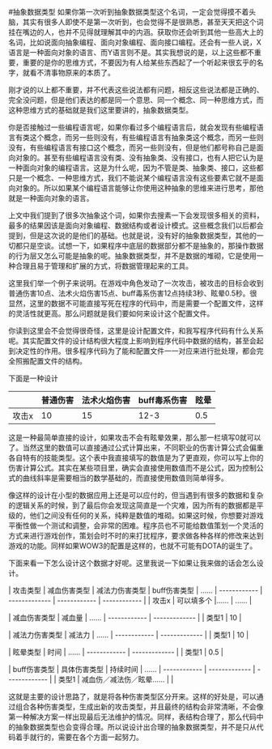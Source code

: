 #抽象数据类型
如果你第一次听到抽象数据类型这个名词，一定会觉得摸不着头脑，其实有很多人即使不是第一次听到，也会觉得不是很熟悉，甚至天天把这个词挂在嘴边的人，也并不见得就理解其中的内涵。获取你还会听到其他一些高大上的名词，比如说面向抽象编程、面向对象编程、面向接口编程。还会有一些人说，X语言是一种面向对象的语言、而Y语言则不是。其实我想说的是，以上这些都不重要，重要的是你的思维方式，不要因为有人给某些东西起了一个听起来很玄乎的名字，就看不清事物原来的本质了。

刚才说的以上都不重要，并不代表这些说法都有问题，相反这些说法都是正确的、完全没问题，但是他们表达的都是同一个意思、同一个概念、同一种思维方式，而这种思维方式的基础就是我们这里要讲的，抽象数据类型。

你是否接触过一些编程语言呢，如果你看过多个编程语言后，就会发现有些编程语言有类这个概念，而另一些则没有，有些编程语言有抽象类这个概念，而另一些则没有，有些编程语言有接口这个概念，而另一些则没有，但是他们都号称自己是面向对象的。甚至有些编程语言没有类、没有抽象类、没有接口，也有人把它认为是一种面向对象的编程语言。这是为什么呢，因为不管是类、抽象类、接口，这些都只是一个概念、一种思维方式，我们不能说某个编程语言没有这些要素它就不是面向对象的。所以如果某个编程语言能够让你使用这种抽象的思维来进行思考，那他就是一种面向对象的语言。

上文中我们提到了很多次抽象这个词，如果你去搜素一下会发现很多相关的资料，最多的结果因该是面向对象编程、数据结构或者设计模式。这些概念我们以后都会提到，但是这次说的是他们的基础。也就是说，没有好的抽象数据类型，其他的一切都只是空谈。试想一下，如果程序中底层的数据部分都不是抽象的，那操作数据的行为层又怎么可能是抽象的呢。抽象数据类型，并不是数据的堆砌，它是使用一种合理且易于管理和扩展的方式，将数据管理起来的工具。

这里我们举一个例子来说明。在游戏中角色发动了一次攻击，被攻击的目标会收到普通伤害10点、法术火焰伤害15点、buff毒系伤害12点持续3秒、眩晕0.5秒。很显然，这里的数据不可能直接写死在程序的代码中，而是需要一个配置文件，这样的灵活性就更高。那么问题就是我们要如何来设计这个配置文件。

你读到这里会不会觉得很奇怪，这里是设计配置文件，和我写程序代码有什么关系呢。其实配置文件的设计结构很大程度上影响到程序代码中数据的结构，甚至会起到决定性的作用。很多程序代码为了能和配置文件一一对应来进行批处理，都会完全照搬配置文件的结构。

下面是一种设计

|              | 普通伤害       | 法术火焰伤害   | buff毒系伤害 | 眩晕 |
| ------------ | ------------- | ------------ | -----------| ----|
| 攻击x         | 10            | 15           | 12-3        | 0.5 |

这是一种最简单直接的设计，如果攻击不会有眩晕效果，那么那一栏填写0就可以了。当然这里的数值可以直接通过公式计算出来，不同职业的伤害计算公式会偏重各自特有的技能类型。这个表中我直接填写的数值是为了更直观，你可以写上你的伤害计算公式。其实在某些项目里，确实会直接使用数值而不是公式，因为控制公式的曲线斜率是需要相当的数学基础的，而直接使用数值则简单得多。

像这样的设计在小型的数据应用上还是可以应付的，但当遇到有很多的数据和复杂的逻辑关系的时候，到了最后你会发现这简直是一个灾难，因为所有的数据都是平级的，他们之间没有任何的关系，纯粹是数值的堆砌。如果这时候，你想要对游戏平衡性做一个测试和调整，会非常的困难。程序员也不可能给数值策划一个灵活的方式来进行游戏创作，策划会时不时的来打扰程序，要求做各种各样的修改来达到游戏的功能。同样如果WOW3的配置是这样的，也就不可能有DOTA的诞生了。

下面来看一下怎么设计这个数据才好呢。这里我说一下如果让我来做的话会怎么设计。

| 攻击类型      | 减血伤害类型    | 减法力伤害类型 | buff伤害类型   | ......
| ------------ | ------------- | ------------ | ------------ |
| 攻击x         |     可以填多个  |......        | ......       |

| 减血伤害类型   |       减血量   | ......
| ------------ | ------------- |
| 类型1         |        10     |

| 减法力伤害类型  |       减法力  | ......
| ------------ | ------------- |
| 类型1         |        10     |

| 眩晕类型      |       时间  | ......
| ------------ | ------------- |
| 类型1         |        0.5     |

| buff伤害类型  |    具体伤害类型                  |   持续时间     |  ......
| ------------ | -------------                  | ------------- |
| 类型1         |    减血伤／减法伤／眩晕......    |                |

这就是主要的设计思路了，就是将各种伤害类型区分开来。这样的好处是，可以通过组合各种伤害类型，生成出新的攻击类型，并且最终的结构会非常清晰，不会像第一种解决方案一样出现最后无法维护的情况。同样，表结构合理了，那么代码中的抽象数据类型也会变得合理。所以说设计出合理的抽象数据类型，并不是只从代码着手就行的，需要在各个方面一起努力。

